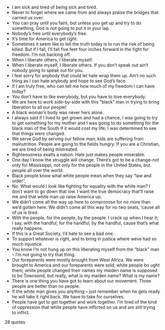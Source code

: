  - I am sick and tired of being sick and tired.
 - Never to forget where we came from and always praise the bridges that carried us over.
 - You can pray until you faint, but unless you get up and try to do something, God is not going to put it in your lap.
 - Nobody’s free until everybody’s free.
 - It’s time for America to get right.
 - Sometimes it seem like to tell the truth today is to run the risk of being killed. But if I fall, I’ll fall five feet four inches forward in the fight for freedom. I’m not backing off.
 - When I liberate others, I liberate myself.
 - When I liberate myself, I liberate others. If you don’t speak out ain’t nobody going to speak out for you.
 - I feel sorry for anybody that could let hate wrap them up. Ain’t no such thing as I can hate anybody and hope to see God’s face.
 - If I am truly free, who can tell me how much of my freedom I can have today?
 - You don’t have to like everybody, but you have to love everybody.
 - We are here to work side-by-side with this “black” man in trying to bring liberation to all our people!
 - A black woman’s body was never hers alone.
 - I always said if I lived to get grown and had a chance, I was going to try to get something for my mother and I was going to do something for the black man of the South if it would cost my life; I was determined to see that things were changed.
 - We serve God by serving our fellow man; kids are suffering from malnutrition. People are going to the fields hungry. If you are a Christian, we are tired of being mistreated.
 - Righteousness exalts a nation. Hate just makes people miserable.
 - One day I know the struggle will change. There’s got to be a change-not only for Mississippi, not only for the people in the United States, but people all over the world.
 - Black people know what white people mean when they say “law and order”.
 - No. What would I look like fighting for equality with the white man? I don’t want to go down that low. I want the true democracy that’ll raise me and that white man up raise America up.
 - We didn’t come all the way up here to compromise for no more than we’d gotten here. We didn’t come all this way for no two seats, ’cause all of us is tired.
 - With the people, for the people, by the people. I crack up when I hear it; I say, with the handful, for the handful, by the handful, cause that’s what really happens.
 - If this is a Great Society, I’d hate to see a bad one.
 - To support whatever is right, and to bring in justice where weve had so much injustice.
 - You know I’m not hung up on this liberating myself from the “black” man – I’m not going to try that thing.
 - Our foreparents were mostly brought from West Africa. We were brought to America and our foreparents were sold; white people bo ught them; white people changed their names my maiden name is supposed to be Townsend, but really, what is my maiden name? What is my name?
 - There is one thing you have got to learn about our movement. Three people are better than no people.
 - If the white man gives you anything – just remember when he gets ready he will take it right back. We have to take for ourselves.
 - People have got to get together and work together. I’m tired of the kind of oppression that white people have inflicted on us and are still trying to inflict.

28 quotes